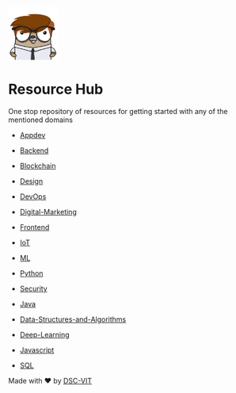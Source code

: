 <img src="static/images/gopher.png" width="20%"/>

# Resource Hub

One stop repository of resources for getting started with any of the mentioned domains


* [Appdev](./Appdev/README.md)

* [Backend](./Backend/README.md)

* [Blockchain](./Blockchain/README.md)

* [Design](./Design/README.md)

* [DevOps](./DevOps/README.md)

* [Digital-Marketing](./Digital-Marketing/README.md)

* [Frontend](./Frontend/README.md)

* [IoT](./IoT/README.md)

* [ML](./ML/README.md)

* [Python](./Python/README.md)

* [Security](./Security/README.md)

* [Java](./Java/README.md)

* [Data-Structures-and-Algorithms](./Data-Structures-and-Algorithms/README.md)

* [Deep-Learning](./Deep-Learning/README.md)

* [Javascript](./Javascript/README.md)

* [SQL](./SQL/README.md)


Made with :heart: by [DSC-VIT](https://github.com/GDGVIT)
